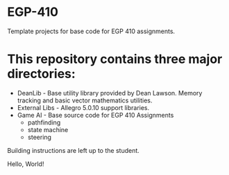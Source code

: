 # EGP-410
Template projects for base code for EGP 410 assignments.

# This repository contains three major directories:
 * DeanLib - Base utility library provided by Dean Lawson. Memory tracking and basic vector mathematics utilities.
 * External Libs - Allegro 5.0.10 support libraries.
 * Game AI - Base source code for EGP 410 Assignments
   * pathfinding
   * state machine
   * steering

Building instructions are left up to the student. 

Hello, World!